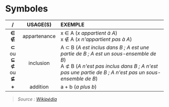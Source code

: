 # Symboles

|/|USAGE(S)|EXEMPLE|
|:--:|:--:|:--|
|**∈**<br>**∉**|appartenance|x ∈ A (_x appartient à A_)<br>x ∉ A (_x n'appartient pas à A_)|
|**⊂** ou **⊆**<br>**⊄** ou **⊈**|inclusion|A ⊂ B (_A est inclus dans B ; A est une partie de B ; A est un sous-ensemble de B_)<br>A ⊄ B (_A n'est pas inclus dans B ; A n'est pas une partie de B ; A n'est pas un sous-ensemble de B_)|
|**+**|addition|a + b (_a plus b_)|

> _Source : [Wikipédia](https://fr.wikipedia.org/wiki/Table_de_symboles_math%C3%A9matiques)_
